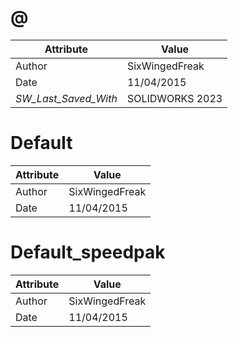 # @
| Attribute | Value |
| ---  | ---     |
| Author | SixWingedFreak |
| Date | 11/04/2015 |
| _SW_Last_Saved_With_ | SOLIDWORKS 2023 |
# Default
| Attribute | Value |
| ---  | ---     |
| Author | SixWingedFreak |
| Date | 11/04/2015 |
# Default_speedpak
| Attribute | Value |
| ---  | ---     |
| Author | SixWingedFreak |
| Date | 11/04/2015 |
